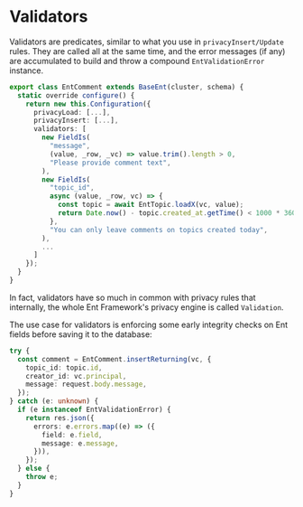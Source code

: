# Validators

Validators are predicates, similar to what you use in  `privacyInsert/Update` rules. They are called all at the same time, and the error messages (if any) are accumulated to build and throw a compound `EntValidationError` instance.

```typescript
export class EntComment extends BaseEnt(cluster, schema) {
  static override configure() {
    return new this.Configuration({
      privacyLoad: [...],
      privacyInsert: [...],
      validators: [
        new FieldIs(
          "message",
          (value, _row, _vc) => value.trim().length > 0,
          "Please provide comment text",
        ),
        new FieldIs(
          "topic_id",
          async (value, _row, vc) => {
            const topic = await EntTopic.loadX(vc, value);
            return Date.now() - topic.created_at.getTime() < 1000 * 3600 * 24;
          },
          "You can only leave comments on topics created today",
        ),
        ...
      ]
    });
  }
}
```

In fact, validators have so much in common with privacy rules that internally, the whole Ent Framework's privacy engine is called `Validation`.

The use case for validators is enforcing some early integrity checks on Ent fields before saving it to the database:

```typescript
try {
  const comment = EntComment.insertReturning(vc, {
    topic_id: topic.id,
    creator_id: vc.principal,
    message: request.body.message,
  });
} catch (e: unknown) {
  if (e instanceof EntValidationError) {
    return res.json({
      errors: e.errors.map((e) => ({
        field: e.field,
        message: e.message,
      })),
    });
  } else {
    throw e;
  }
}
```

